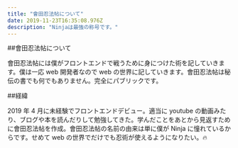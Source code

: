 ```yaml
---
title: "會田忍法帖について"
date: 2019-11-23T16:35:08.976Z
description: "Ninjaは最強の称号です。"
---
```


##會田忍法帖について

會田忍法帖には僕がフロントエンドで戦うために身につけた術を記していきます。僕は一応 web 開発者なので web の世界に記していきます。會田忍法帖は秘伝の書でも何でもありません。完全にパブリックです。

##経緯

2019 年 4 月に未経験でフロントエンドデビュー。適当に youtube の動画みたり、ブログや本を読んだりして勉強してきた。学んだことをあとから見返すために會田忍法帖を作成。會田忍法帖の名前の由来は単に僕が Ninja に憧れているからです。せめて web の世界でだけでも忍術が使えるようになりたい。🔥
